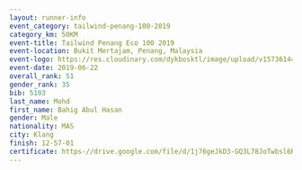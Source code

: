 ```yaml
--- 
layout: runner-info 
event_category: tailwind-penang-100-2019 
category_km: 50KM 
event-title: Tailwind Penang Eco 100 2019 
event-location: Bukit Mertajam, Penang, Malaysia 
event-logo: https://res.cloudinary.com/dykbosktl/image/upload/v1573614442/Logo/Logo_gqlzi3.jpg 
event-date: 2019-06-22 
overall_rank: 51
gender_rank: 35
bib: 5103
last_name: Mohd
first_name: Bahig Abul Hasan
gender: Male
nationality: MAS
city: Klang
finish: 12-57-01
certificate: https-//drive.google.com/file/d/1j76geJkD3-GQ3L78JoTwbsl6RXJNq58W/view?usp=sharing
--- 
```

